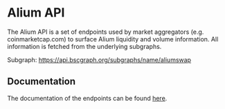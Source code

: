 # Alium API

The Alium API is a set of endpoints used by market aggregators (e.g. coinmarketcap.com) to surface Alium liquidity
and volume information. All information is fetched from the underlying subgraphs.

Subgraph: https://api.bscgraph.org/subgraphs/name/aliumswap

## Documentation

The documentation of the endpoints can be found [here](./documentation.md).
